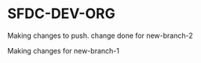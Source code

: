 # SFDC-DEV-ORG
Making changes to push.
change done for new-branch-2

Making changes for new-branch-1
